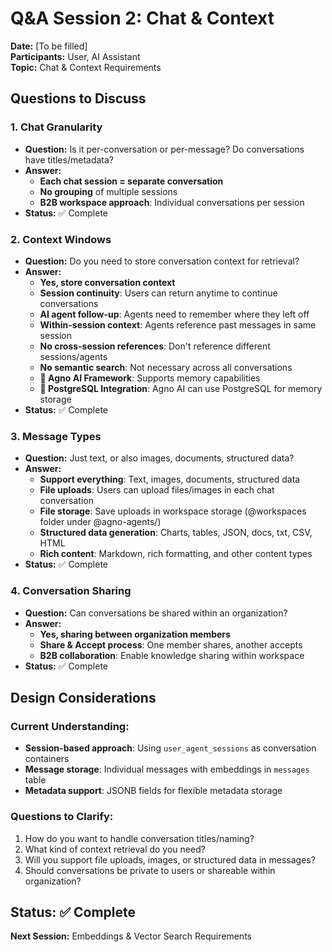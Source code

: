 # Q&A Session 2: Chat & Context

**Date:** [To be filled]  
**Participants:** User, AI Assistant  
**Topic:** Chat & Context Requirements

## Questions to Discuss

### 1. Chat Granularity
- **Question:** Is it per-conversation or per-message? Do conversations have titles/metadata?
- **Answer:** 
  - **Each chat session = separate conversation**
  - **No grouping** of multiple sessions
  - **B2B workspace approach**: Individual conversations per session
- **Status:** ✅ Complete

### 2. Context Windows
- **Question:** Do you need to store conversation context for retrieval?
- **Answer:**
  - **Yes, store conversation context**
  - **Session continuity**: Users can return anytime to continue conversations
  - **AI agent follow-up**: Agents need to remember where they left off
  - **Within-session context**: Agents reference past messages in same session
  - **No cross-session references**: Don't reference different sessions/agents
  - **No semantic search**: Not necessary across all conversations
  - **🎯 Agno AI Framework**: Supports memory capabilities
  - **🎯 PostgreSQL Integration**: Agno AI can use PostgreSQL for memory storage
- **Status:** ✅ Complete

### 3. Message Types
- **Question:** Just text, or also images, documents, structured data?
- **Answer:**
  - **Support everything**: Text, images, documents, structured data
  - **File uploads**: Users can upload files/images in each chat conversation
  - **File storage**: Save uploads in workspace storage (@workspaces folder under @agno-agents/)
  - **Structured data generation**: Charts, tables, JSON, docs, txt, CSV, HTML
  - **Rich content**: Markdown, rich formatting, and other content types
- **Status:** ✅ Complete

### 4. Conversation Sharing
- **Question:** Can conversations be shared within an organization?
- **Answer:**
  - **Yes, sharing between organization members**
  - **Share & Accept process**: One member shares, another accepts
  - **B2B collaboration**: Enable knowledge sharing within workspace
- **Status:** ✅ Complete

## Design Considerations

### Current Understanding:
- **Session-based approach**: Using `user_agent_sessions` as conversation containers
- **Message storage**: Individual messages with embeddings in `messages` table
- **Metadata support**: JSONB fields for flexible metadata storage

### Questions to Clarify:
1. How do you want to handle conversation titles/naming?
2. What kind of context retrieval do you need?
3. Will you support file uploads, images, or structured data in messages?
4. Should conversations be private to users or shareable within organization?

## Status: ✅ Complete
**Next Session:** Embeddings & Vector Search Requirements
